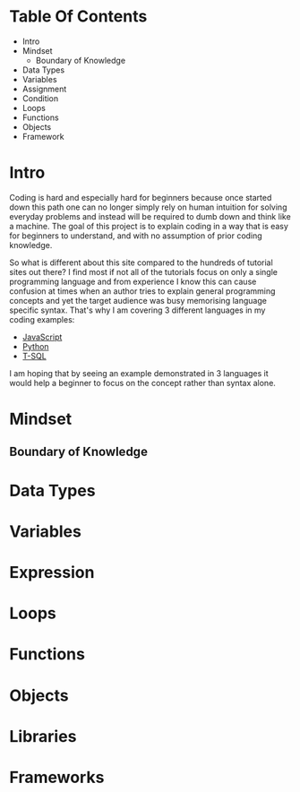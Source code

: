 # Table Of Contents
- Intro
- Mindset
  - Boundary of Knowledge 
- Data Types
- Variables
- Assignment
- Condition
- Loops
- Functions
- Objects
- Framework

# Intro

Coding is hard and especially hard for beginners because once started down this path one can no longer simply rely on human intuition for solving everyday problems and instead will be required to dumb down and think like a machine. The goal of this project is to explain coding in a way that is easy for beginners to understand, and with no assumption of prior coding knowledge.

So what is different about this site compared to the hundreds of tutorial sites out there? I find most if not all of the tutorials focus on only a single programming language and from experience I know this can cause confusion at times when an author tries to explain general programming concepts and yet the target audience was busy memorising language specific syntax. That's why I am covering 3 different languages in my coding examples: 

- [JavaScript](https://developer.mozilla.org/en-US/docs/Web/JavaScript)
- [Python](https://www.python.org/)
- [T-SQL](https://en.wikipedia.org/wiki/Transact-SQL)

I am hoping that by seeing an example demonstrated in 3 languages it would help a beginner to focus on the concept rather than syntax alone. 

# Mindset

## Boundary of Knowledge

# Data Types

# Variables 

# Expression

# Loops

# Functions

# Objects

# Libraries

# Frameworks
